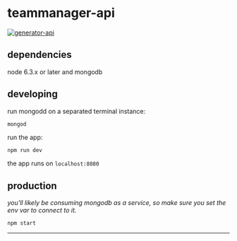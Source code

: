 # teammanager-api

[![generator-api](https://img.shields.io/badge/built%20with-generator--api-green.svg)](https://github.com/ndelvalle/generator-api)





## dependencies

node 6.3.x or later and mongodb

## developing

run mongodd on a separated terminal instance:

```
mongod
```

run the app:

```bash
npm run dev
```

the app runs on `localhost:8080`

## production

_you'll likely be consuming mongodb as a service, so make sure you set the env var to connect to it._

```bash
npm start
```





--------------------------------------------------------------------------------
